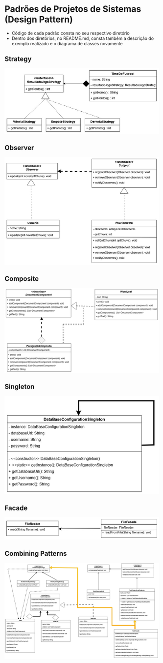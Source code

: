 # Padrões de Projetos de Sistemas (Design Pattern)

- Código de cada padrão consta no seu respectivo diretório
- Dentro dos diretórios, no README.md, consta também a descrição do exemplo realizado e o diagrama de classes novamente

## Strategy
![UML Strategy](https://github.com/SoSoJigsaw/bertoti/blob/main/Padroes%20de%20Projeto/Strategy/UML/Strategy2.jpg)

## Observer
![UML Observer](https://github.com/SoSoJigsaw/bertoti/blob/main/Padroes%20de%20Projeto/Observer/UML/Observer2.jpg)

## Composite
![UML Composite](https://github.com/SoSoJigsaw/bertoti/blob/main/Padroes%20de%20Projeto/Composite/UML/Composite2.jpg)

## Singleton
![UML Singleton](https://github.com/SoSoJigsaw/bertoti/blob/main/Padroes%20de%20Projeto/Singleton/UML/Singleton2.jpg)

## Facade
![UML Facade](https://github.com/SoSoJigsaw/bertoti/blob/main/Padroes%20de%20Projeto/Facade/UML/Facade2.jpg)

## Combining Patterns
![UML Combining Patterns](https://github.com/SoSoJigsaw/bertoti/blob/main/Padroes%20de%20Projeto/Combining%20Patterns/UML/Patterns.jpg)
